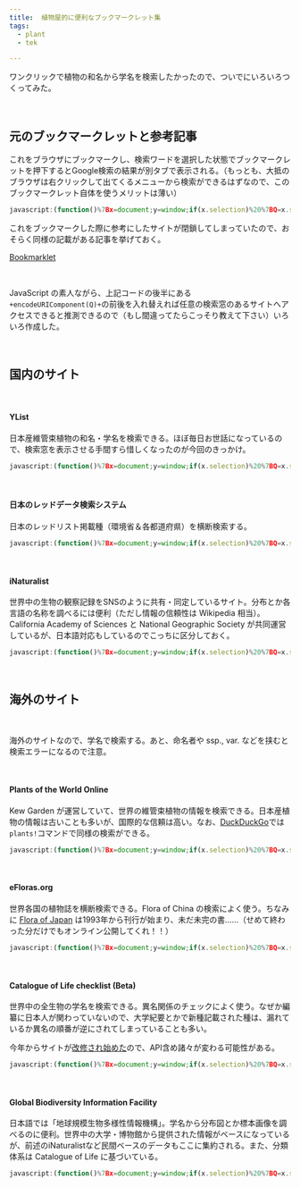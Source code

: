 ```yaml
---
title:  植物屋的に便利なブックマークレット集
tags:
  - plant
  - tek

---
```


ワンクリックで植物の和名から学名を検索したかったので、ついでにいろいろつくってみた。

<!--more-->
<br>

## 元のブックマークレットと参考記事

これをブラウザにブックマークし、検索ワードを選択した状態でブックマークレットを押下するとGoogle検索の結果が別タブで表示される。（もっとも、大抵のブラウザは右クリックして出てくるメニューから検索ができるはずなので、このブックマークレット自体を使うメリットは薄い）

```javascript
javascript:(function()%7Bx=document;y=window;if(x.selection)%20%7BQ=x.selection.createRange().text;%7D%20else%20if%20(y.getSelection)%20%7BQ=y.getSelection();%7D%20else%20if%20(x.getSelection)%20%7BQ=x.getSelection();%7D;m='http://www.google.co.jp/search?hl=ja&q='+encodeURIComponent(Q)+'&lr=lang_ja';y.open(m,'_blank','');%7D)();
```

これをブックマークした際に参考にしたサイトが閉鎖してしまっていたので、おそらく同様の記載がある記事を挙げておく。

[Bookmarklet](https://sites.google.com/site/bookmlt69/)

<br>

JavaScript の素人ながら、上記コードの後半にある`+encodeURIComponent(Q)+`の前後を入れ替えれば任意の検索窓のあるサイトへアクセスできると推測できるので（もし間違ってたらこっそり教えて下さい）いろいろ作成した。

<br>

## 国内のサイト

<br>

#### YList

日本産維管束植物の和名・学名を検索できる。ほぼ毎日お世話になっているので、検索窓を表示させる手間すら惜しくなったのが今回のきっかけ。

```javascript
javascript:(function()%7Bx=document;y=window;if(x.selection)%20%7BQ=x.selection.createRange().text;%7D%20else%20if%20(y.getSelection)%20%7BQ=y.getSelection();%7D%20else%20if%20(x.getSelection)%20%7BQ=x.getSelection();%7D;m='http://ylist.info/ylist_simple_search.php?any_field='+encodeURIComponent(Q)+'&capital=0&family_order=2&family_disp_type=1&family_header=0&spec_order=0&list_type=0&search=%E6%A4%9C%E7%B4%A2';y.open(m,'_blank','');%7D)();
```

<br>

#### 日本のレッドデータ検索システム

日本のレッドリスト掲載種（環境省＆各都道府県）を横断検索する。

```javascript
javascript:(function()%7Bx=document;y=window;if(x.selection)%20%7BQ=x.selection.createRange().text;%7D%20else%20if%20(y.getSelection)%20%7BQ=y.getSelection();%7D%20else%20if%20(x.getSelection)%20%7BQ=x.getSelection();%7D;m='http://jpnrdb.com/search.php?mode=key&q='+encodeURIComponent(Q);y.open(m,'_blank','');%7D)();
```

<br>

#### iNaturalist

世界中の生物の観察記録をSNSのように共有・同定しているサイト。分布とか各言語の名称を調べるには便利（ただし情報の信頼性は Wikipedia 相当）。 California Academy of Sciences と National Geographic Society が共同運営しているが、日本語対応もしているのでこっちに区分しておく。

```javascript
javascript:(function()%7Bx=document;y=window;if(x.selection)%20%7BQ=x.selection.createRange().text;%7D%20else%20if%20(y.getSelection)%20%7BQ=y.getSelection();%7D%20else%20if%20(x.getSelection)%20%7BQ=x.getSelection();%7D;m='https://www.inaturalist.org/search?q='+encodeURIComponent(Q);y.open(m,'_blank','');%7D)();
```

<br>

## 海外のサイト

<br>

海外のサイトなので、学名で検索する。あと、命名者や ssp., var. などを挟むと検索エラーになるので注意。

<br>

#### Plants of the World Online

Kew Garden が運営していて、世界の維管束植物の情報を検索できる。日本産植物の情報は古いことも多いが、国際的な信頼は高い。なお、[DuckDuckGo](https://duckduckgo.com)では`plants!`コマンドで同様の検索ができる。

```javascript
javascript:(function()%7Bx=document;y=window;if(x.selection)%20%7BQ=x.selection.createRange().text;%7D%20else%20if%20(y.getSelection)%20%7BQ=y.getSelection();%7D%20else%20if%20(x.getSelection)%20%7BQ=x.getSelection();%7D;m='http://plantsoftheworldonline.org/?q='+encodeURIComponent(Q);y.open(m,'_blank','');%7D)();
```

<br>

#### eFloras.org

世界各国の植物誌を横断検索できる。Flora of China の検索によく使う。ちなみに [Flora of Japan](https://www.kspub.co.jp/book/series/S165.html) は1993年から刊行が始まり、未だ未完の書……（せめて終わった分だけでもオンライン公開してくれ！！）

```javascript
javascript:(function()%7Bx=document;y=window;if(x.selection)%20%7BQ=x.selection.createRange().text;%7D%20else%20if%20(y.getSelection)%20%7BQ=y.getSelection();%7D%20else%20if%20(x.getSelection)%20%7BQ=x.getSelection();%7D;m='http://www.efloras.org/browse.aspx?flora_id=0&name_str='+encodeURIComponent(Q)+'&btnSearch=Search';y.open(m,'_blank','');%7D)();
```

<br>

#### Catalogue of Life checklist (Beta)

世界中の全生物の学名を検索できる。異名関係のチェックによく使う。なぜか編纂に日本人が関わっていないので、大学紀要とかで新種記載された種は、漏れているか異名の順番が逆にされてしまっていることも多い。

今年からサイトが[改修され始めた](https://github.com/CatalogueOfLife/general)ので、API含め諸々が変わる可能性がある。

```javascript
javascript:(function()%7Bx=document;y=window;if(x.selection)%20%7BQ=x.selection.createRange().text;%7D%20else%20if%20(y.getSelection)%20%7BQ=y.getSelection();%7D%20else%20if%20(x.getSelection)%20%7BQ=x.getSelection();%7D;m='http://www.catalogueoflife.org/col/search/all/key/'+encodeURIComponent(Q)+'/fossil/1/match/1';y.open(m,'_blank','');%7D)();
```

<br>

#### Global Biodiversity Information Facility

日本語では「地球規模生物多様性情報機構」。学名から分布図とか標本画像を調べるのに便利。世界中の大学・博物館から提供された情報がベースになっているが、前述のiNaturalistなど民間ベースのデータもここに集約される。また、分類体系は Catalogue of Life に基づいている。

```javascript
javascript:(function()%7Bx=document;y=window;if(x.selection)%20%7BQ=x.selection.createRange().text;%7D%20else%20if%20(y.getSelection)%20%7BQ=y.getSelection();%7D%20else%20if%20(x.getSelection)%20%7BQ=x.getSelection();%7D;m='https://www.gbif.org/ja/search?q='+encodeURIComponent(Q);y.open(m,'_blank','');%7D)();
```
